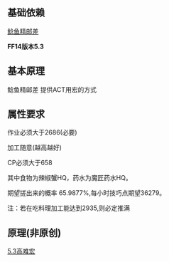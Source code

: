 ## 基础依赖

[鲶鱼精邮差](https://nga.178.com/read.php?tid=19724323)

**FF14版本5.3**

## 基本原理

鲶鱼精邮差 提供ACT用宏的方式

## 属性要求

作业必须大于2686(必要)

加工随意(越高越好)

CP必须大于658

其中食物为辣椒蟹HQ，药水为魔匠药水HQ。

期望搓出来的概率 65.9877%,每小时技巧点期望36279。

注：若在吃料理加工能达到2935,则必定推满

## 原理(**非原创**)

[5.3高难宏](https://nga.178.com/read.php?tid=23229660&_fp=2&rand=908)
